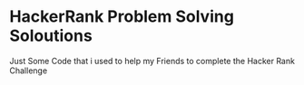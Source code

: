 # HackerRank Problem Solving Soloutions 
Just Some Code that i used to help my Friends to complete the Hacker Rank Challenge
